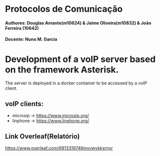 # Protocolos de Comunicação

#### Authores: Douglas Amante(m10624) & Jaime Oliveira(m10832) & João Ferreira (10642)
#### Docente: Nuno M. Garcia

# Development of a voIP server based on the framework Asterisk. 

The server is deployed in a docker container to be accessed by a voIP client.

## voIP clients:
- microsip -> https://www.microsip.org/
- linphone -> https://www.linphone.org/

## Link Overleaf(Relatório)
https://www.overleaf.com/6913319746mxvwvkkxrnyr 

